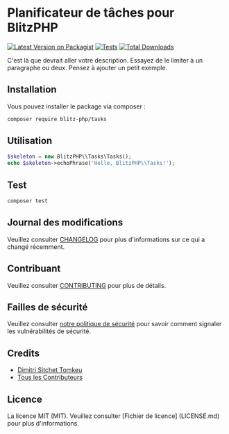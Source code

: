 # Planificateur de tâches pour BlitzPHP

[![Latest Version on Packagist](https://img.shields.io/packagist/v/blitz-php/tasks.svg?style=flat-square)](https://packagist.org/packages/blitz-php/tasks)
[![Tests](https://img.shields.io/github/actions/workflow/status/blitz-php/tasks/run-tests.yml?branch=main&label=tests&style=flat-square)](https://github.com/blitz-php/tasks/actions/workflows/run-tests.yml)
[![Total Downloads](https://img.shields.io/packagist/dt/blitz-php/tasks.svg?style=flat-square)](https://packagist.org/packages/blitz-php/tasks)

C'est là que devrait aller votre description. Essayez de le limiter à un paragraphe ou deux. Pensez à ajouter un petit exemple.

## Installation

Vous pouvez installer le package via composer :

```bash
composer require blitz-php/tasks
```

## Utilisation

```php
$skeleton = new BlitzPHP\\Tasks\Tasks();
echo $skeleton->echoPhrase('Hello, BlitzPHP\\Tasks!');
```

## Test

```bash
composer test
```

## Journal des modifications

Veuillez consulter [CHANGELOG](CHANGELOG.md) pour plus d'informations sur ce qui a changé récemment.

## Contribuant

Veuillez consulter [CONTRIBUTING](CONTRIBUTING.md) pour plus de détails.

## Failles de sécurité

Veuillez consulter [notre politique de sécurité](../../security/policy) pour savoir comment signaler les vulnérabilités de sécurité.

## Credits

- [Dimitri Sitchet Tomkeu](https://github.com/blitz-php)
- [Tous les Contributeurs](../../contributors)

## Licence

La licence MIT (MIT). Veuillez consulter [Fichier de licence] (LICENSE.md) pour plus d'informations.
